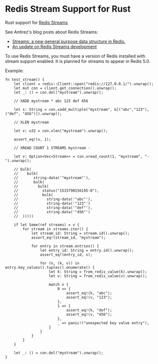 # Redis Stream Support for Rust

Rust support for [Redis Streams](https://github.com/redis/redis-rcp/blob/master/RCP11.md)

See Antirez's blog posts about Redis Streams:

- [Streams: a new general purpose data structure in Redis.](http://antirez.com/news/114)
- [An update on Redis Streams development](http://antirez.com/news/116)

To use Redis Streams, you must have a version of Redis installed with stream support enabled. It is planned
for streams to appear in Redis 5.0.

Example:

```
fn test_stream() {
    let client = redis::Client::open("redis://127.0.0.1/").unwrap();
    let mut con = client.get_connection().unwrap();
    let _: () = con.del("mystream").unwrap();
    
    // XADD mystream * abc 123 def 456

    let s: String = con.xadd_multiple("mystream", &[("abc","123"), ("def", "456")]).unwrap();

    // XLEN mystream

    let v: u32 = con.xlen("mystream").unwrap();

    assert_eq!(v, 1);

    // XREAD COUNT 1 STREAMS mystream -

    let v: Option<Vec<Stream>> = con.xread_count(1, "mystream", "-").unwrap();

    // bulk(
    //    bulk(
    //       string-data('"mystream"'), 
    //       bulk(
    //         bulk(
    //           status("1515790156195-0"), 
    //           bulk(
    //             string-data('"abc"'), 
    //             string-data('"123"')
    //             string-data('"def"'), 
    //             string-data('"456"')
    //  )))))

    if let Some(ref streams) = v {
        for stream in streams.iter() {
            let stream_id: String = stream.id().unwrap();
            assert_eq!(stream_id, "mystream");

            for entry in stream.entries() {
                let entry_id: String = entry.id().unwrap();
                assert_eq!(entry_id, s);

                for (n, (k, v)) in entry.key_values().tuples().enumerate() {
                    let k: String = from_redis_value(k).unwrap();
                    let v: String = from_redis_value(v).unwrap();

                    match n {
                        0 => {
                            assert_eq!(k, "abc");
                            assert_eq!(v, "123");
                        },
                        1 => {
                            assert_eq!(k, "def");
                            assert_eq!(v, "456");
                        },
                        _ => panic!("unexpected key value entry"),
                    }
                }
            }
        }
    }

    let _: () = con.del("mystream").unwrap();
}
```